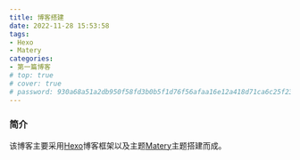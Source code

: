 ```yaml
---
title: 博客搭建
date: 2022-11-28 15:53:58
tags:
- Hexo 
- Matery
categories:
- 第一篇博客
# top: true
# cover: true
# password: 930a68a51a2db950f58fd3b0b5f1d76f56afaa16e12a418d71ca6c25f2390424
---
```


### 简介
该博客主要采用[Hexo](https://hexo.io/)博客框架以及主题[Matery](https://github.com/blinkfox/hexo-theme-matery)主题搭建而成。



